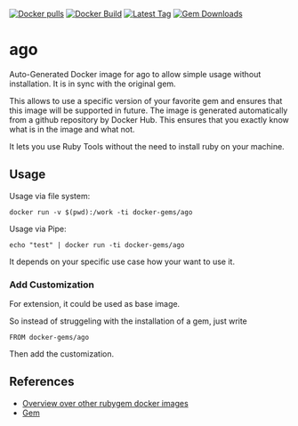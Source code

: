 [![Docker pulls](https://img.shields.io/docker/pulls/rubygem/ago.svg)](https://hub.docker.com/r/rubygem/ago/)
[![Docker Build](https://img.shields.io/docker/automated/rubygem/ago.svg)](https://hub.docker.com/r/rubygem/ago/)
[![Latest Tag](https://img.shields.io/github/tag/docker-rubygem/ago.svg)](https://hub.docker.com/r/rubygem/ago/)
[![Gem Downloads](https://img.shields.io/gem/dt/ago.svg)](https://rubygems.org/gems/ago/)
# ago

Auto-Generated Docker image for ago to allow simple usage without installation.
It is in sync with the original gem.

This allows to use a specific version of your favorite gem and ensures that this image will be supported in future.
The image is generated automatically from a github repository by Docker Hub.
This ensures that you exactly know what is in the image and what not.

It lets you use Ruby Tools without the need to install ruby on your machine.

## Usage

Usage via file system:

`docker run -v $(pwd):/work -ti docker-gems/ago`

Usage via Pipe:

`echo "test" | docker run -ti docker-gems/ago`

It depends on your specific use case how your want to use it.

### Add Customization

For extension, it could be used as base image.

So instead of struggeling with the installation of a gem, just write

`FROM docker-gems/ago`

Then add the customization.

## References

 - [Overview over other rubygem docker images](https://github.com/thinkbot/docker-rubygem)
 - [Gem](https://rubygems.org/gems/ago/)
